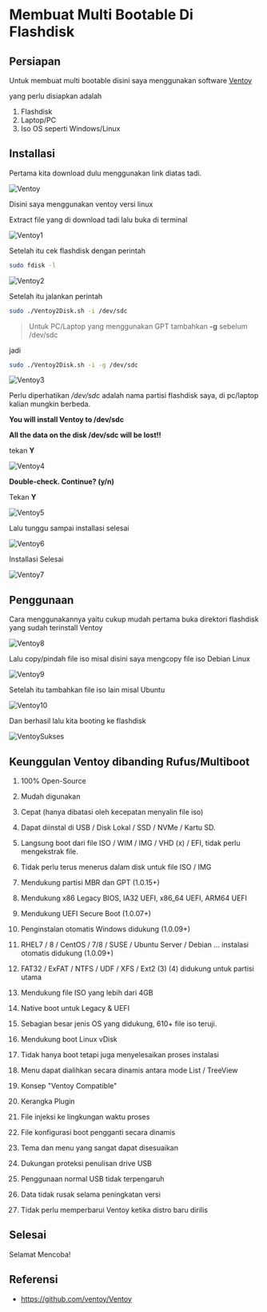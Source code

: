 # Membuat Multi Bootable Di Flashdisk


## Persiapan

Untuk membuat multi bootable disini saya menggunakan software [Ventoy](https://www.ventoy.net/en/download.html)

yang perlu disiapkan adalah

1. Flashdisk
2. Laptop/PC
3. Iso OS seperti Windows/Linux

## Installasi

Pertama kita download dulu menggunakan link diatas tadi.

![Ventoy](/img/ventoy-down.png 'Mendownload Ventoy')

Disini saya menggunakan ventoy versi linux

Extract file yang di download tadi lalu buka di terminal

![Ventoy1](/img/ventoy.png 'Buka Terminal')

Setelah itu cek flashdisk dengan perintah

```bash
sudo fdisk -l
``` 
![Ventoy2](/img/ventoy1.png 'Melihat nama flashdisk')

Setelah itu jalankan perintah

```bash
sudo ./Ventoy2Disk.sh -i /dev/sdc 
```
> Untuk PC/Laptop yang menggunakan GPT tambahkan **-g** sebelum /dev/sdc

jadi 

```bash
sudo ./Ventoy2Disk.sh -i -g /dev/sdc
```

![Ventoy3](/img/ventoy2.png 'Menjalankan perintah')

Perlu diperhatikan */dev/sdc* adalah nama partisi flashdisk saya, di pc/laptop kalian mungkin berbeda.

**You will install Ventoy to /dev/sdc**

**All the data on the disk /dev/sdc will be lost!!**

tekan **Y**

![Ventoy4](/img/ventoy3.png 'Tekan Y')

**Double-check. Continue? (y/n)**

Tekan **Y**

![Ventoy5](/img/ventoy4.png 'Tekan Y')

Lalu tunggu sampai installasi selesai

![Ventoy6](/img/ventoy5.png 'Menunggu installasi selesai')

Installasi Selesai

![Ventoy7](/img/ventoy6.png 'Installasi Sukses')

## Penggunaan

Cara menggunakannya yaitu cukup mudah pertama buka direktori flashdisk yang sudah terinstall Ventoy

![Ventoy8](/img/ventoy7.png 'Buka direktori flashdisk')

Lalu copy/pindah file iso misal disini saya mengcopy file iso Debian Linux

![Ventoy9](/img/ventoy8.png 'Copy file iso')

Setelah itu tambahkan file iso lain misal Ubuntu

![Ventoy10](/img/ventoy9.png 'Menambahkan file iso ubuntu')

Dan berhasil lalu kita booting ke flashdisk

![VentoySukses](/img/ventoy-sukses.jpg 'Sukses membuat multi bootable')

## Keunggulan Ventoy dibanding Rufus/Multiboot

1. 100% Open-Source

2. Mudah digunakan

3. Cepat (hanya dibatasi oleh kecepatan menyalin file iso)

4. Dapat diinstal di USB / Disk Lokal / SSD / NVMe / Kartu SD.

5. Langsung boot dari file ISO / WIM / IMG / VHD (x) / EFI, tidak perlu mengekstrak file.

6. Tidak perlu terus menerus dalam disk untuk file ISO / IMG

7. Mendukung partisi MBR dan GPT (1.0.15+)

8. Mendukung x86 Legacy BIOS, IA32 UEFI, x86_64 UEFI, ARM64 UEFI

9. Mendukung UEFI Secure Boot (1.0.07+)

10. Penginstalan otomatis Windows didukung (1.0.09+)

11. RHEL7 / 8 / CentOS / 7/8 / SUSE / Ubuntu Server / Debian ... instalasi otomatis didukung (1.0.09+)

12. FAT32 / ExFAT / NTFS / UDF / XFS / Ext2 (3) (4) didukung untuk partisi utama

13. Mendukung file ISO yang lebih dari 4GB

14. Native boot untuk Legacy & UEFI

15. Sebagian besar jenis OS yang didukung, 610+ file iso teruji.

16. Mendukung boot Linux vDisk

17. Tidak hanya boot tetapi juga menyelesaikan proses instalasi

18. Menu dapat dialihkan secara dinamis antara mode List / TreeView

19. Konsep "Ventoy Compatible"

20. Kerangka Plugin

21. File injeksi ke lingkungan waktu proses

22. File konfigurasi boot pengganti secara dinamis

23. Tema dan menu yang sangat dapat disesuaikan

24. Dukungan proteksi penulisan drive USB

25. Penggunaan normal USB tidak terpengaruh

26. Data tidak rusak selama peningkatan versi

27. Tidak perlu memperbarui Ventoy ketika distro baru dirilis

## Selesai

Selamat Mencoba!

## Referensi

* https://github.com/ventoy/Ventoy

